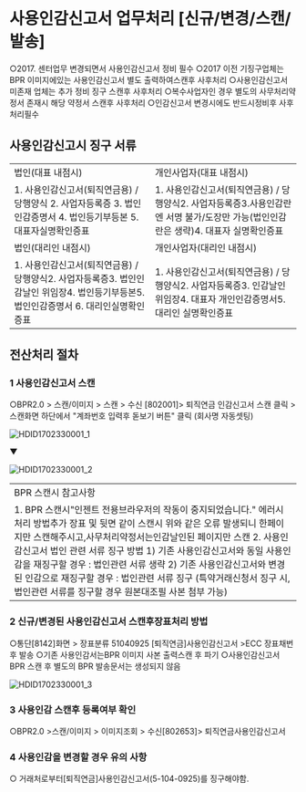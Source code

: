 # 사용인감신고서 업무처리 [신규/변경/스캔/발송]
○2017. 센터업무 변경되면서 사용인감신고서 정비 필수
○2017 이전 기징구업체는BPR 이미지에있는 사용인감신고서 별도 출력하여스캔후 사후처리
○사용인감신고서 미존재 업체는 추가 정비 징구 스캔후 사후처리
○복수사업자인 경우 별도의 사무처리약정서 존재시 해당 약정서 스캔후 사후처리
○인감신고서 변경시에도 반드시정비후 사후처리필수
## 사용인감신고시 징구 서류

<table><tbody><tr>
<td>
법인(대표 내점시)</td>
<td>
개인사업자(대표 내점시)</td></tr><tr>
<td>1. 사용인감신고서(퇴직연금용) / 당행양식
2. 사업자등록증
3. 법인인감증명서
4. 법인등기부등본
5. 대표자실명확인증표</td>
<td>1. 사용인감신고서(퇴직연금용) / 당행양식2. 사업자등록증3.사용인감란엔 서명 불가/도장만 가능(법인인감란은 생략)4. 대표자 실명확인증표</td></tr><tr>
<td>
법인(대리인 내점시)</td>
<td>
개인사업자(대리인 내점시)</td></tr><tr>
<td>1. 사용인감신고서(퇴직연금용) / 당행양식2. 사업자등록증3. 법인인감날인 위임장4. 법인등기부등본5. 법인인감증명서
6. 대리인실명확인증표</td>
<td>
1. 사용인감신고서(퇴직연금용) / 당행양식2. 사업자등록증3. 인감날인 위임장4. 대표자 개인인감증명서5. 대리인 실명확인증표
</td></tr></tbody>
</table>


## 전산처리 절차
### 1 사용인감신고서 스캔
○BPR2.0 > 스캔/이미지 > 스캔 > 수신 [802001]> 퇴직연금 인감신고서 스캔 클릭 >스캔화면 하단에서 "계좌번호 입력후 돋보기 버튼" 클릭 (회사명 자동셋팅)

![HDID1702330001_1](HDID1702330001_1.jpg)

▼

![HDID1702330001_2](HDID1702330001_2.jpg)


<table><tbody><tr>
<td>
BPR 스캔시 참고사항</td></tr><tr>
<td>1. BPR 스캔시"인젠트 전용브라우저의 작동이 중지되었습니다." 에러시 처리 방법추가 장표 및 뒷면 같이 스캔시 위와 같은 오류 발생되니 한페이지만 스캔해주시고,사무처리약정서는인감날인된 페이지만 스캔
2. 사용인감신고서 법인 관련 서류 징구 방법 1) 기존 사용인감신고서와 동일 사용인감을 재징구할 경우 : 법인관련 서류 생략 2) 기존 사용인감신고서와 변경된 인감으로 재징구할 경우 : 법인관련 서류 징구 (특약거래신청서 징구 시, 법인관련 서류를 징구할 경우 원본대조필 사본 첨부 가능)</td></tr></tbody>
</table>


### 2 신규/변경된 사용인감신고서 스캔후장표처리 방법
○통단[8142]화면 > 장표분류 51040925 [퇴직연금]사용인감신고서 >ECC 장표채번 후 발송
○기존 사용인감서는BPR 이미지 사본 출력스캔 후 파기
○사용인감신고서 BPR 스캔 후 별도의 BPR 발송문서는 생성되지 않음

![HDID1702330001_3](HDID1702330001_3.jpg)

### 3 사용인감 스캔후 등록여부 확인
○BPR2.0 >스캔/이미지 > 이미지조회 > 수신[802653]> 퇴직연금사용인감신고서
### 4 사용인감을 변경할 경우 유의 사항
○ 거래처로부터[퇴직연금]사용인감신고서(5-104-0925)를 징구해야함.
